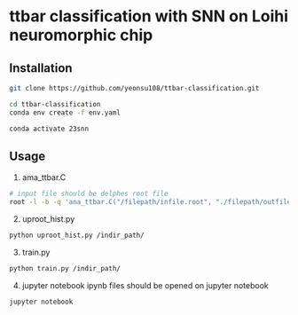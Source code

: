 # ttbar classification with SNN on Loihi neuromorphic chip

## Installation

   ```bash
   git clone https://github.com/yeonsu108/ttbar-classification.git

   cd ttbar-classification
   conda env create -f env.yaml

   conda activate 23snn
   ```

## Usage
1. ama_ttbar.C
  ```bash
  # input file should be delphes root file
  root -l -b -q 'ana_ttbar.C("/filepath/infile.root", "./filepath/outfile.root", njet, nbjet)' 
  ```
2. uproot_hist.py
  ```bash
  python uproot_hist.py /indir_path/
  ```
3. train.py
  ```bash
  python train.py /indir_path/
  ```
4. jupyter notebook
  ipynb files should be opened on jupyter notebook
  ```bash
  jupyter notebook
  ```
